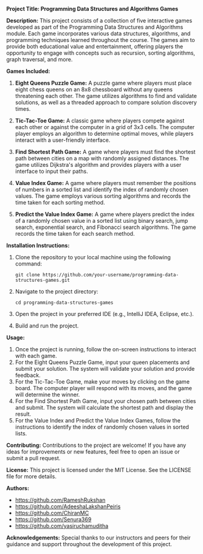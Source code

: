 **Project Title: Programming Data Structures and Algorithms Games**

**Description:**
This project consists of a collection of five interactive games developed as part of the Programming Data Structures and Algorithms module. Each game incorporates various data structures, algorithms, and programming techniques learned throughout the course. The games aim to provide both educational value and entertainment, offering players the opportunity to engage with concepts such as recursion, sorting algorithms, graph traversal, and more.

**Games Included:**
1. **Eight Queens Puzzle Game:** A puzzle game where players must place eight chess queens on an 8x8 chessboard without any queens threatening each other. The game utilizes algorithms to find and validate solutions, as well as a threaded approach to compare solution discovery times.

2. **Tic-Tac-Toe Game:** A classic game where players compete against each other or against the computer in a grid of 3x3 cells. The computer player employs an algorithm to determine optimal moves, while players interact with a user-friendly interface.

3. **Find Shortest Path Game:** A game where players must find the shortest path between cities on a map with randomly assigned distances. The game utilizes Dijkstra's algorithm and provides players with a user interface to input their paths.

4. **Value Index Game:** A game where players must remember the positions of numbers in a sorted list and identify the index of randomly chosen values. The game employs various sorting algorithms and records the time taken for each sorting method.

5. **Predict the Value Index Game:** A game where players predict the index of a randomly chosen value in a sorted list using binary search, jump search, exponential search, and Fibonacci search algorithms. The game records the time taken for each search method.

**Installation Instructions:**
1. Clone the repository to your local machine using the following command:
   ```
   git clone https://github.com/your-username/programming-data-structures-games.git
   ```

2. Navigate to the project directory:
   ```
   cd programming-data-structures-games
   ```

3. Open the project in your preferred IDE (e.g., IntelliJ IDEA, Eclipse, etc.).

4. Build and run the project.

**Usage:**
1. Once the project is running, follow the on-screen instructions to interact with each game.
2. For the Eight Queens Puzzle Game, input your queen placements and submit your solution. The system will validate your solution and provide feedback.
3. For the Tic-Tac-Toe Game, make your moves by clicking on the game board. The computer player will respond with its moves, and the game will determine the winner.
4. For the Find Shortest Path Game, input your chosen path between cities and submit. The system will calculate the shortest path and display the result.
5. For the Value Index and Predict the Value Index Games, follow the instructions to identify the index of randomly chosen values in sorted lists.

**Contributing:**
Contributions to the project are welcome! If you have any ideas for improvements or new features, feel free to open an issue or submit a pull request.

**License:**
This project is licensed under the MIT License. See the LICENSE file for more details.

**Authors:**
- https://github.com/RameshRukshan
- https://github.com/AdeeshaLakshanPeiris
- https://github.com/ChiranMC
- https://github.com/Senura369
- https://github.com/yasiruchamuditha

**Acknowledgements:**
Special thanks to our instructors and peers for their guidance and support throughout the development of this project.
